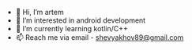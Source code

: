 - 👋 Hi, I’m artem
- 👀 I’m interested in android development
- 🌱 I’m currently learning kotlin/C++
- 📫 Reach me via email - shevyakhov89@gmail.com

